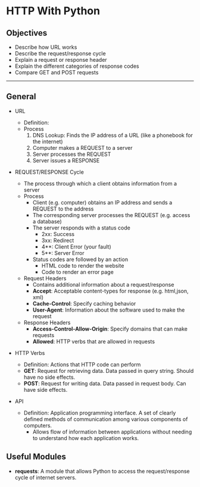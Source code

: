 # HTTP With Python

## Objectives

- Describe how URL works
- Describe the request/response cycle
- Explain a request or response header
- Explain the different categories of response codes
- Compare GET and POST requests

---

## General

- URL
  - Definition:  
  - Process
    1. DNS Lookup:  Finds the IP address of a URL (like a phonebook for the internet)
    2. Computer makes a REQUEST to a server
    3. Server processes the REQUEST
    4. Server issues a RESPONSE

- REQUEST/RESPONSE Cycle
  - The process through which a client obtains information from a server
  - Process
    - Client (e.g. computer) obtains an IP address and sends a REQUEST to the address
    - The corresponding server processes the REQUEST (e.g. access a database)
    - The server responds with a status code
      - 2xx:  Success
      - 3xx:  Redirect
      - 4**:  Client Error (your fault)
      - 5**:  Server Error
    - Status codes are followed by an action
      - HTML code to render the website
      - Code to render an error page
  - Request Headers
    - Contains additional information about a request/response
    - **Accept**:  Acceptable content-types for response (e.g. html,json, xml)
    - **Cache-Control**:  Specify caching behavior
    - **User-Agent**:  Information about the software used to make the request
  - Response Headers
    - **Access-Control-Allow-Origin**:  Specify domains that can make requests
    - **Allowed**:  HTTP verbs that are allowed in requests

- HTTP Verbs
  - Definition:  Actions that HTTP code can perform
  - **GET**:  Request for retrieving data.  Data passed in query string.  Should have no side effects.
  - **POST**:  Request for writing data.  Data passed in request body.  Can have side effects.

- API
  - Definition:  Application programming interface.  A set of clearly defined methods of communication among various components of computers.
    - Allows flow of information between applications without needing to understand how each application works.

## Useful Modules

- **requests**:  A module that allows Python to access the request/response cycle of internet servers.

